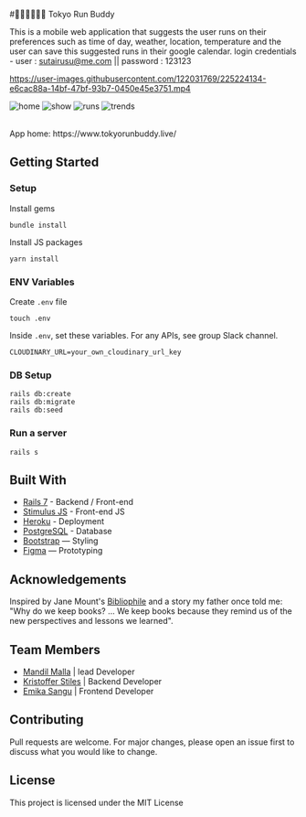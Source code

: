 #🏃‍♂️🏃‍♂️🏃‍♂️ Tokyo Run Buddy

This is a mobile web application that suggests the user runs on their preferences such as time of day, weather, location, temperature and the user can save this suggested runs in their google calendar. 
login credentials - user : sutairusu@me.com || password : 123123



https://user-images.githubusercontent.com/122031769/225224134-e6cac88a-14bf-47bf-93b7-0450e45e3751.mp4



![home](https://user-images.githubusercontent.com/122031769/224611706-bed35e95-975d-4af3-bd86-4b0e900fc2d4.png)
![show](https://user-images.githubusercontent.com/122031769/224610655-acdd4400-0eac-41f9-9869-7192dceda8b8.png)
![runs](https://user-images.githubusercontent.com/122031769/224610666-60b78d18-4d64-4ae3-beee-23c8e2852398.png)
![trends](https://user-images.githubusercontent.com/122031769/224610673-682ef489-6285-4cc9-89a4-ff44de285b44.png)





<br>
App home: https://www.tokyorunbuddy.live/
   

## Getting Started
### Setup

Install gems
```
bundle install
```
Install JS packages
```
yarn install
```

### ENV Variables
Create `.env` file
```
touch .env
```
Inside `.env`, set these variables. For any APIs, see group Slack channel.
```
CLOUDINARY_URL=your_own_cloudinary_url_key
```

### DB Setup
```
rails db:create
rails db:migrate
rails db:seed
```

### Run a server
```
rails s
```

## Built With
- [Rails 7](https://guides.rubyonrails.org/) - Backend / Front-end
- [Stimulus JS](https://stimulus.hotwired.dev/) - Front-end JS
- [Heroku](https://heroku.com/) - Deployment
- [PostgreSQL](https://www.postgresql.org/) - Database
- [Bootstrap](https://getbootstrap.com/) — Styling
- [Figma](https://www.figma.com) — Prototyping

## Acknowledgements
Inspired by Jane Mount's [Bibliophile](https://www.amazon.com/Bibliophile-Illustrated-Miscellany-Jane-Mount/dp/1452167230) and a story my father once told me: "Why do we keep books? ... We keep books because they remind us of the new perspectives and lessons we learned".

## Team Members
- [Mandil Malla](https://www.linkedin.com/in/mandil-malla/) | lead Developer
- [Kristoffer Stiles](https://www.linkedin.com/in/sutairusu/) | Backend Developer
- [Emika Sangu](https://www.linkedin.com/in/emika-sangu-10b466264/) | Frontend Developer

## Contributing
Pull requests are welcome. For major changes, please open an issue first to discuss what you would like to change.

## License
This project is licensed under the MIT License
